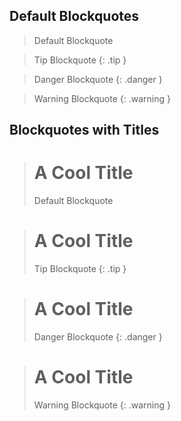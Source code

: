 ## Default Blockquotes

> Default Blockquote

> Tip Blockquote {: .tip }

> Danger Blockquote {: .danger }

> Warning Blockquote {: .warning }

## Blockquotes with Titles

> # A Cool Title
>
> Default Blockquote

> # A Cool Title
>
> Tip Blockquote {: .tip }

> # A Cool Title
>
> Danger Blockquote {: .danger }

> # A Cool Title
>
> Warning Blockquote {: .warning }
